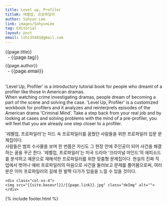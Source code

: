 ```yaml
---
title: Level up, Profiler
titleK: 레벨업, 프로파일러
author: Sohyun Lee
link: images/SohyunLee
tag: Editorial
layout: post
email: lsh135401@gmail.com
---	
```


<div class="container">

<div class="deDep">
{{page.title}}<br>
<p style="font-size:15px; margin:0px; padding:0px 0px 0px 8px; margin:0px 0px 8px 0px;">- {{page.tag}}</p>
{{page.author}}<br>
<p style="font-size:15px; margin:0px; padding:0px 0px 0px 8px;">- {{page.email}}</p>
</div>

<br>

<div class="det lato">

<!--영문-->

'Level Up, Profiler' is a introductory tutorial book for people who dreamt of a profiler like those in American dramas.
<br>
When watching crime investigating dramas, people dream of becoming a part of the scene and solving the case. 'Level Up, Profiler' is a customized workbook for profilers and it analyzes and reinterprets episodes of the American drama 'Criminal Mind'. Take a step back from your real job and by looking at cases and solving problems with the mind of a pre-profiler, you will feel that you are already one step closer to a profiler.
<!--영문-->

</div>


<div class="noto">
<!--국문-->

'레벨업, 프로파일러'는 미드 속 프로파일러를 꿈꿨던 사람들을 위한 프로파일러 입문 문제집이다.
<br>
사람들은 범죄 수사물을 보며 한 번쯤은 자신도 그 현장 안에 주인공이 되어 사건을 해결하는 꿈을 꾸곤 한다. ‘레벨업, 프로파일러’는 미국 드라마 ‘크리미널 마인드’의 에피소드를 분석하고 예문으로 재해석한 프로파일러를 위한 맞춤형 문제집이다. 현실의 진짜 직업에서 벗어나 예비 프로파일러의 마음으로 사건을 둘러보고 문제를 풀어봄으로써, 여러분은 이미 프로파일러의 길에 한 발짝 다가가 있음을 느낄 수 있을 것이다.

<!--국문-->

</div>

<div class="row noto">
	
	<div class="col-xs-4">
	<img src="{{site.baseurl}}/{{page.link}}.jpg" class="deImg" alt=""></div>
	
</div>

	

</div> 

{% include footer.html %}